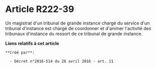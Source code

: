 # Article R222-39

Un magistrat d'un tribunal de grande instance chargé du service d'un tribunal d'instance est chargé de coordonner et d'animer
l'activité des tribunaux d'instance du ressort de ce tribunal de grande instance.

**Liens relatifs à cet article**

	**Créé par**:

	  - Décret n°2016-514 du 26 avril 2016 - art. 11
